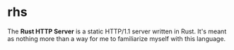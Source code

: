 # rhs
The **Rust HTTP Server** is a static HTTP/1.1 server written in Rust. It's meant as nothing more than a way for me to familiarize myself with this language.
